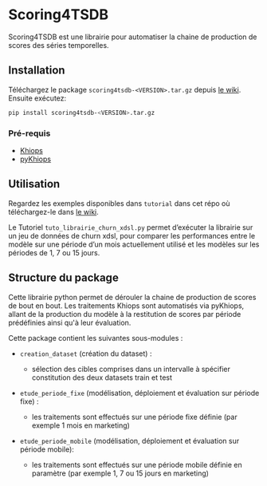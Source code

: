# Scoring4TSDB

Scoring4TSDB est une librairie pour automatiser la chaine de production de scores des séries
temporelles.

## Installation

Téléchargez le package `scoring4tsdb-<VERSION>.tar.gz` depuis [le
wiki](https://gitlab.tech.orange/udata/scoring4tsdb/-/packages). Ensuite exécutez:

```bash
pip install scoring4tsdb-<VERSION>.tar.gz
```

### Pré-requis
- [Khiops](https://www.khiops.com)
- [pyKhiops](https://www.khiops.com/html/pykhiops-doc)

## Utilisation

Regardez les exemples disponibles dans `tutorial` dans cet répo où téléchargez-le dans [le
wiki](https://gitlab.tech.orange/udata/scoring4tsdb/-/wikis/home).

Le Tutoriel `tuto_librairie_churn_xdsl.py` permet d’exécuter la librairie sur un jeu de données de
churn xdsl, pour comparer les performances entre le modèle sur une période d’un mois actuellement
utilisé et les modèles sur les périodes de 1, 7 ou 15 jours.

## Structure du package

Cette librairie python permet de dérouler la chaine de production de scores de bout en bout. Les
traitements Khiops sont automatisés via pyKhiops, allant de la production du modèle à la
restitution de scores par période prédéfinies ainsi qu'à leur évaluation.

Cette package contient les suivantes sous-modules :
  - `creation_dataset` (création du dataset) :
    - sélection des cibles comprises dans un intervalle à spécifier constitution des deux datasets
      train et test

  - `etude_periode_fixe` (modélisation, déploiement et évaluation sur période fixe) :
    - les traitements sont effectués sur une période fixe définie (par exemple 1 mois en marketing)

  - `etude_periode_mobile` (modélisation, déploiement et évaluation sur période mobile):
    - les traitements sont effectués sur une période mobile définie en paramètre (par exemple 1,
      7 ou 15 jours en marketing)
